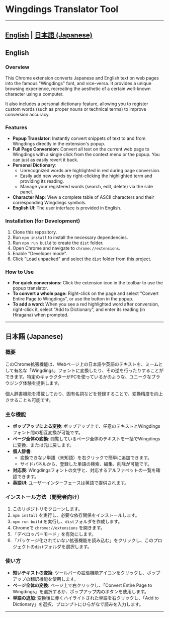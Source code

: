 # Wingdings Translator Tool

---

[English](#english) | [日本語 (Japanese)](#日本語-japanese)
---

## <a name="english"></a>English

### Overview

This Chrome extension converts Japanese and English text on web pages into the famous "Wingdings" font, and vice-versa. It provides a unique browsing experience, recreating the aesthetic of a certain well-known character using a computer.

It also includes a personal dictionary feature, allowing you to register custom words (such as proper nouns or technical terms) to improve conversion accuracy.

### Features

*   **Popup Translator**: Instantly convert snippets of text to and from Wingdings directly in the extension's popup.
*   **Full Page Conversion**: Convert all text on the current web page to Wingdings with a single click from the context menu or the popup. You can just as easily revert it back.
*   **Personal Dictionary**:
    *   Unrecognized words are highlighted in red during page conversion.
    *   Easily add new words by right-clicking the highlighted term and providing its reading.
    *   Manage your registered words (search, edit, delete) via the side panel.
*   **Character Map**: View a complete table of ASCII characters and their corresponding Wingdings symbols.
*   **English UI**: The user interface is provided in English.

### Installation (for Development)

1.  Clone this repository.
2.  Run `npm install` to install the necessary dependencies.
3.  Run `npm run build` to create the `dist` folder.
4.  Open Chrome and navigate to `chrome://extensions`.
5.  Enable "Developer mode".
6.  Click "Load unpacked" and select the `dist` folder from this project.

### How to Use

*   **For quick conversions:** Click the extension icon in the toolbar to use the popup translator.
*   **To convert a whole page:** Right-click on the page and select "Convert Entire Page to Wingdings", or use the button in the popup.
*   **To add a word:** When you see a red highlighted word after conversion, right-click it, select "Add to Dictionary", and enter its reading (in Hiragana) when prompted.

---

## <a name="日本語-japanese"></a>日本語 (Japanese)

### 概要

このChrome拡張機能は、Webページ上の日本語や英語のテキストを、ミームとして有名な「Wingdings」フォントに変換したり、その逆を行ったりすることができます。特定のキャラクターがPCを使っているかのような、ユニークなブラウジング体験を提供します。

個人辞書機能を搭載しており、固有名詞などを登録することで、変換精度を向上させることも可能です。

### 主な機能

*   **ポップアップによる変換**: ポップアップ上で、任意のテキストとWingdingsフォント間の相互変換が可能です。
*   **ページ全体の変換**: 閲覧しているページ全体のテキストを一括でWingdingsに変換、または元に戻します。
*   **個人辞書**:
    *   変換できない単語（未知語）を右クリックで簡単に追加できます。
    *   サイドパネルから、登録した単語の検索、編集、削除が可能です。
*   **対応表**: Wingdingsフォントの文字と、対応するアルファベットの一覧を確認できます。
*   **英語UI**: ユーザーインターフェースは英語で提供されます。

### インストール方法（開発者向け）

1.  このリポジトリをクローンします。
2.  `npm install` を実行し、必要な依存関係をインストールします。
3.  `npm run build` を実行し、`dist`フォルダを作成します。
4.  Chromeで `chrome://extensions` を開きます。
5.  「デベロッパーモード」を有効にします。
6.  「パッケージ化されていない拡張機能を読み込む」をクリックし、このプロジェクトの`dist`フォルダを選択します。

### 使い方

*   **短いテキストの変換**: ツールバーの拡張機能アイコンをクリックし、ポップアップの翻訳機能を使用します。
*   **ページ全体の変換**: ページ上で右クリックし、「Convert Entire Page to Wingdings」を選択するか、ポップアップ内のボタンを使用します。
*   **単語の追加**: 変換後に赤くハイライトされた単語を右クリックし、「Add to Dictionary」を選択、プロンプトにひらがなで読みを入力します。

---
